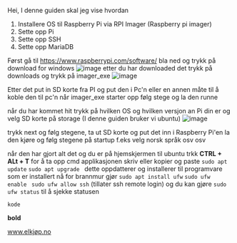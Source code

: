 Hei, I denne guiden skal jeg vise hvordan
1. Installere OS til Raspberry Pi via RPI Imager (Raspberry pi imager)
2. Sette opp Pi
3. Sette opp SSH
4. Sette opp MariaDB

Først gå til https://www.raspberrypi.com/software/ bla ned og trykk på download for windows
![image](https://github.com/user-attachments/assets/ea38748d-a2f8-4d13-a993-eae9a892eb7f)
etter du har downloaded det trykk på downloads og trykk på imager_exe
![image](https://github.com/user-attachments/assets/9f01cefa-c675-45bb-bddd-785bc63cfa6e)

Etter det put in SD korte fra PI og put den i Pc'n 
eller en annen måte til å koble den til pc'n når imager_exe starter opp følg stege og la den runne

når du har kommet hit trykk på hvilken OS og hvilken versjon an Pi din er og velg SD korte på storage (I denne guiden bruker vi ubuntu)
![image](https://github.com/user-attachments/assets/14e2234f-a5e1-4117-b505-226415c82b4b)

trykk next og følg stegene, ta ut SD korte og put det inn i Raspberry Pi'en la den kjøre og følg stegene på startup f.eks velg norsk språk osv osv

når den har gjort alt det og du er på hjemskjermen til ubuntu trkk
**CTRL + ALt + T** for å ta opp cmd applikasjonen
skriv eller kopier og paste
```sudo apt update```
```sudo apt upgrade ```
dette oppdatterer og installerer til programvare som er installert
nå for brannmur gjør
```sudo apt install ufw```
```sudo ufw enable ```
```sudo ufw allow ssh``` (tillater ssh remote login)
og du kan gjøre ```sudo ufw status``` til å sjekke statusen

```kode```

**bold**

www.elkjøp.no
